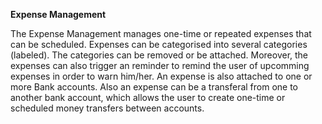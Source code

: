**Expense Management**

The Expense Management manages one-time or repeated expenses that can be scheduled. Expenses can be categorised into several categories (labeled). The categories can be removed or be attached. Moreover, the expenses can also trigger an reminder to remind the user of upcomming expenses in order to warn him/her. An expense is also attached to one or more Bank accounts. Also an expense can be a transferal from one to another bank account, which allows the user to create one-time or scheduled money transfers between accounts.
